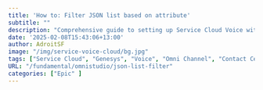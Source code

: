 ```yaml
---
title: 'How to: Filter JSON list based on attribute'
subtitle: ""
description: "Comprehensive guide to setting up Service Cloud Voice with Genesys Partner Telephony: implementation strategies, technical setup, and common challenges to avoid."
date: '2025-02-08T15:43:06+13:00'
author: AdroitSF
image: "/img/service-voice-cloud/bg.jpg"
tags: ["Service Cloud", "Genesys", "Voice", "Omni Channel", "Contact Center Integration", "Telephony Integration"]
URL: "/fundamental/omnistudio/json-list-filter"
categories: ["Epic" ]
---
```


